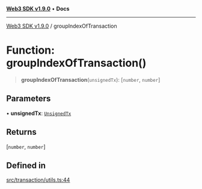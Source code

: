 [**Web3 SDK v1.9.0**](../README.md) • **Docs**

***

[Web3 SDK v1.9.0](../globals.md) / groupIndexOfTransaction

# Function: groupIndexOfTransaction()

> **groupIndexOfTransaction**(`unsignedTx`): [`number`, `number`]

## Parameters

• **unsignedTx**: [`UnsignedTx`](../namespaces/codec/interfaces/UnsignedTx.md)

## Returns

[`number`, `number`]

## Defined in

[src/transaction/utils.ts:44](https://github.com/Mystic-Nayy/alephium-web3/blob/ee41f5e0e7d7fb0b155fe62f05b2ac03772895ca/packages/web3/src/transaction/utils.ts#L44)
